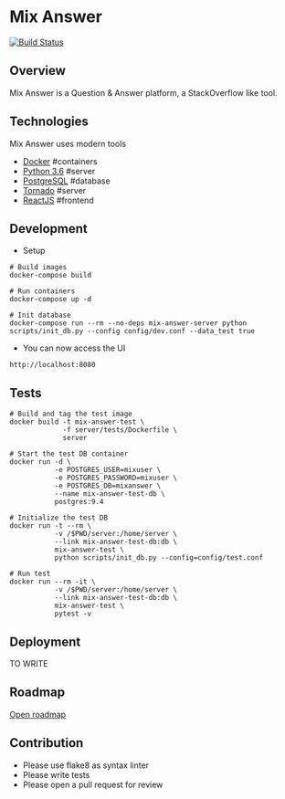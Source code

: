 # Mix Answer

[![Build Status](https://travis-ci.org/william57m/mix-answer.svg?branch=master)](https://travis-ci.org/william57m/mix-answer)


## Overview
Mix Answer is a Question & Answer platform, a StackOverflow like tool.


## Technologies
Mix Answer uses modern tools
* [Docker](https://www.docker.com/) #containers
* [Python 3.6](http://www.python.org/) #server
* [PostgreSQL](http://www.postgresql.org/) #database
* [Tornado](http://www.tornadoweb.org/en/stable/) #server
* [ReactJS](https://reactjs.org/) #frontend


## Development

- Setup
```
# Build images
docker-compose build

# Run containers
docker-compose up -d

# Init database
docker-compose run --rm --no-deps mix-answer-server python scripts/init_db.py --config config/dev.conf --data_test true
```

- You can now access the UI
```
http://localhost:8080
```

## Tests
```
# Build and tag the test image
docker build -t mix-answer-test \
             -f server/tests/Dockerfile \
             server

# Start the test DB container
docker run -d \
           -e POSTGRES_USER=mixuser \
           -e POSTGRES_PASSWORD=mixuser \
           -e POSTGRES_DB=mixanswer \
           --name mix-answer-test-db \
           postgres:9.4

# Initialize the test DB
docker run -t --rm \
           -v /$PWD/server:/home/server \
           --link mix-answer-test-db:db \
           mix-answer-test \
           python scripts/init_db.py --config=config/test.conf

# Run test
docker run --rm -it \
           -v /$PWD/server:/home/server \
           --link mix-answer-test-db:db \
           mix-answer-test \
           pytest -v
```


## Deployment
TO WRITE


## Roadmap
[Open roadmap](https://github.com/william57m/mix-answer/wiki/Roadmap)


## Contribution
- Please use flake8 as syntax linter
- Please write tests
- Please open a pull request for review
